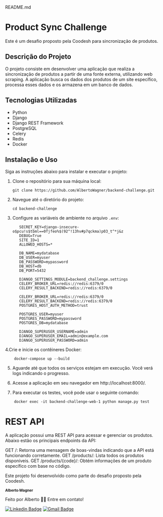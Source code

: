 README.md

# Product Sync Challenge

Este é um desafio proposto pela Coodesh para sincronização de produtos.

## Descrição do Projeto

O projeto consiste em desenvolver uma aplicação que realiza a sincronização de produtos a partir de uma fonte externa, utilizando web scraping. A aplicação busca os dados dos produtos de um site específico, processa esses dados e os armazena em um banco de dados.

## Tecnologias Utilizadas

- Python
- Django
- Django REST Framework
- PostgreSQL
- Celery
- Redis
- Docker

## Instalação e Uso

Siga as instruções abaixo para instalar e executar o projeto:

1. Clone o repositório para sua máquina local:

   ```shell
   git clone https://github.com/AlbertoWagner/backend-challenge.git
   ```

2. Navegue até o diretório do projeto:

   ```shell
   cd backend-challenge
   ```


3. Configure as variáveis de ambiente no arquivo `.env`:

   ```
      SECRET_KEY=django-insecure-o$pcu!s$tbml==0fjfeo%$(92^!13hv#p7qckma)p03_t^*j&z
      DEBUG=True
      SITE_ID=1
      ALLOWED_HOSTS=*
      
      DB_NAME=mydatabase
      DB_USER=myuser
      DB_PASSWORD=mypassword
      DB_HOST=db
      DB_PORT=5432
      
      DJANGO_SETTINGS_MODULE=backend_challenge.settings
      CELERY_BROKER_URL=redis://redis:6379/0
      CELERY_RESULT_BACKEND=redis://redis:6379/0
      
      CELERY_BROKER_URL=redis://redis:6379/0
      CELERY_RESULT_BACKEND=redis://redis:6379/0
      POSTGRES_HOST_AUTH_METHOD=trust
      
      POSTGRES_USER=myuser
      POSTGRES_PASSWORD=mypassword
      POSTGRES_DB=mydatabase
      
      DJANGO_SUPERUSER_USERNAME=admin
      DJANGO_SUPERUSER_EMAIL=admin@example.com
      DJANGO_SUPERUSER_PASSWORD=admin
   ```
   
4.Crie e inicie os contêineres Docker:
  ```
      docker-compose up --build
  ```
5. Aguarde até que todos os serviços estejam em execução. Você verá logs indicando o progresso.

6. Acesse a aplicação em seu navegador em http://localhost:8000/.

7. Para executar os testes, você pode usar o seguinte comando:

 ```
     docker exec -it backend-challenge-web-1 python manage.py test
  ```


# REST API

A aplicação possui uma REST API para acessar e gerenciar os produtos. Abaixo estão os principais endpoints da API:

GET /: Retorna uma mensagem de boas-vindas indicando que a API está funcionando corretamente.
GET /products/: Lista todos os produtos disponíveis.
GET /products/{code}/: Obtém informações de um produto específico com base no código.

Este projeto foi desenvolvido como parte do desafio proposto pela Coodesh.


<a href="#">
 <sub><b>Alberto Wagner</b></sub></a> <a href="#" ></a>


Feito por Alberto 👋🏽 Entre em contato!

[![Linkedin Badge](https://img.shields.io/badge/-Alberto-blue?style=flat-square&logo=Linkedin&logoColor=white&link=https://www.linkedin.com/in/alberto-wagner-5571a3106/)](https://www.linkedin.com/in/alberto-wagner-5571a3106/)
[![Gmail Badge](https://img.shields.io/badge/-albertow475@gmail.com-c14438?style=flat-square&logo=Gmail&logoColor=white&link=mailto:albertow475@gmail.com)](mailto:albertow475@gmail.com
)
